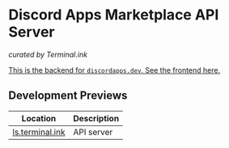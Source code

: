 # Discord Apps Marketplace API Server
_curated by Terminal.ink_

[This is the backend for `discordapps.dev`. See the frontend here.](https://github.com/Terminal/ls.terminal.ink/tree/ls13)

## Development Previews
Location                                                  | Description
--------------------------------------------------------- | -----------------
[ls.terminal.ink](https:/ls.terminal.ink/)                | API server


<!--
## Sponsors
This project is funded by people who keep the open source community alive.
-->
